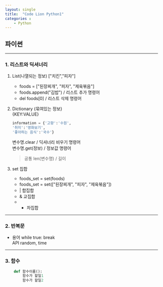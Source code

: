 ```yaml
---
layout: single
title:  "Code Lion Python1"
categories : 
    - Python
---
```

## 파이썬

---

### 1. 리스트와 딕셔너리

1. List(나열되는 정보) ["치킨","피자"]  
    * foods = ["된장찌개", "피자", "제육볶음"]
    * foods.append("김밥") /  리스트 추가 명령어
    * del foods[0] / 리스트 삭제 명령어


2. Dictionary {묶여있는 정보}   
    {KEY:VALUE}
    ``` python
    information = {'고향':'수원',   
    '취미':'영화보기',   
    '좋아하는 음식':'국수'}
    ```
    변수명.clear / 딕셔너리 비우기 명령어  
    변수명.get(정보) / 정보값 명령어   
    
    > 공통 len(변수명) / 길이

3. set 집합
    * foods_set = set(foods)
    * foods_set = set(["된장찌개", "피자", "제육볶음"])
    * | 합집합 
    * & 교집합
    * - 차집합
---

### 2. 반복문
 

* 용어
    while true: break   
    API random, time

---

### 3. 함수

```python
    def 함수이름():
        함수가 할일1
        함수가 할일2
``` 